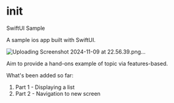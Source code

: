 # init


SwiftUI Sample 

A sample ios app built with SwiftUI. 

![Uploading Screenshot 2024-11-09 at 22.56.39.png…]()



Aim to provide a hand-ons example of topic via features-based.

What's been added so far:
1. Part 1 - Displaying a list  
2. Part 2 - Navigation to new screen
